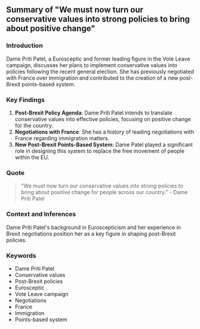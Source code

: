  ## Summary of "We must now turn our conservative values into strong policies to bring about positive change"

### Introduction
Dame Priti Patel, a Eurosceptic and former leading figure in the Vote Leave campaign, discusses her plans to implement conservative values into policies following the recent general election. She has previously negotiated with France over immigration and contributed to the creation of a new post-Brexit points-based system.

### Key Findings
1. **Post-Brexit Policy Agenda**: Dame Priti Patel intends to translate conservative values into effective policies, focusing on positive change for the country.
2. **Negotiations with France**: She has a history of leading negotiations with France regarding immigration matters.
3. **New Post-Brexit Points-Based System**: Dame Patel played a significant role in designing this system to replace the free movement of people within the EU.

### Quote
>"We must now turn our conservative values into strong policies to bring about positive change for people across our country." - Dame Priti Patel

### Context and Inferences
Dame Priti Patel's background in Euroscepticism and her experience in Brexit negotiations position her as a key figure in shaping post-Brexit policies.

### Keywords
- Dame Priti Patel
- Conservative values
- Post-Brexit policies
- Eurosceptic
- Vote Leave campaign
- Negotiations
- France
- Immigration
- Points-based system
